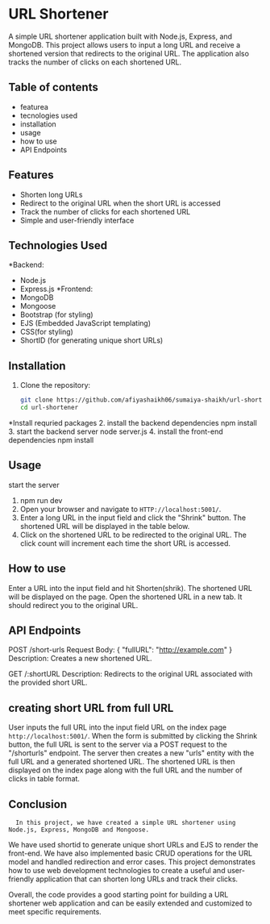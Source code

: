 # URL Shortener

A simple URL shortener application built with Node.js, Express, and MongoDB.
 This project allows users to input a long URL and receive a shortened version that redirects to the original URL.
 The application also tracks the number of clicks on each shortened URL.

## Table of contents
- featurea
- tecnologies used
- installation
- usage
- how to use
- API Endpoints

## Features

- Shorten long URLs
- Redirect to the original URL when the short URL is accessed
- Track the number of clicks for each shortened URL
- Simple and user-friendly interface

## Technologies Used
*Backend:
- Node.js
- Express.js
*Frontend:
- MongoDB
- Mongoose
- Bootstrap (for styling)
- EJS (Embedded JavaScript templating)
- CSS(for styling)
- ShortID (for generating unique short URLs)

## Installation

1. Clone the repository:
   ```bash
   git clone https://github.com/afiyashaikh06/sumaiya-shaikh/url-shortener.git
   cd url-shortener
*Install requried packages
2. install the backend dependencies
   npm install
3. start the backend server
   node server.js
4. install the front-end dependencies
   npm install  

## Usage
start the server
1. npm run dev
2. Open your browser and navigate to `HTTP://localhost:5001/`.
3. Enter a long URL in the input field and click the "Shrink" button. The shortened URL will be displayed in the table below.
4. Click on the shortened URL to be redirected to the original URL. The click count will increment each time the short URL is accessed.

## How to use
Enter a URL into the input field and hit Shorten(shrik). The shortened URL will be displayed on the page.
Open the shortened URL in a new tab. It should redirect you to the original URL.

## API Endpoints

POST /short-urls
Request Body: { "fullURL": "http://example.com" }
Description: Creates a new shortened URL.

GET /:shortURL
Description: Redirects to the original URL associated with the provided short URL.

## creating short URL from full URL
 User inputs the full URL into the input field URL on the index page `http://localhost:5001/`.
 When the form is submitted by clicking the Shrink button, the full URL is sent to the server via a POST request to the "/shorturls" endpoint. 
 The server then creates a new "urls" entity with the full URL and a generated shortened URL. 
 The shortened URL is then displayed on the index page along with the full URL and the number of clicks in table format.

## Conclusion      
     
      In this project, we have created a simple URL shortener using Node.js, Express, MongoDB and Mongoose. 
We have used shortid to generate unique short URLs and EJS to render the front-end. 
We have also implemented basic CRUD operations for the URL model and handled redirection and error cases.
This project demonstrates how to use web development technologies to create a useful and user-friendly application that can shorten long URLs and track their clicks.

Overall, the code provides a good starting point for building a URL shortener web application and can be easily extended and customized to meet specific requirements.

